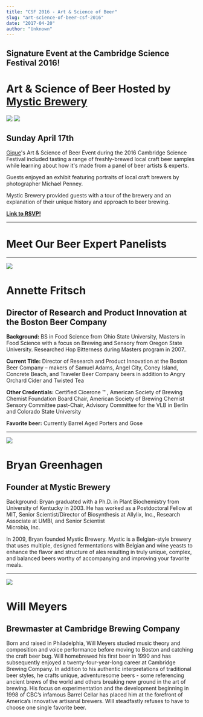```yaml
---
title: "CSF 2016 - Art & Science of Beer"
slug: "art-science-of-beer-csf-2016"
date: "2017-04-20"
author: "Unknown"
---
```


## Signature Event at the Cambridge Science Festival 2016!

# **Art & Science of Beer Hosted by [Mystic Brewery](http://www.mystic-brewery.com/)**

[![](https://images.squarespace-cdn.com/content/v1/525f99bee4b09c141b6f8b0c/1487800513452-GOZ41BJT0OAKV7B7A2S4/image-asset.png?format=original)](http://www.mystic-brewery.com/) [![](https://images.squarespace-cdn.com/content/v1/525f99bee4b09c141b6f8b0c/1459885907362-OQEFB10QERAOLAI0RO8B/image-asset.jpeg?format=original)](http://www.cambridgesciencefestival.org/2016Festival/2016ScheduleOfEvents.aspx?day=3)

## Sunday April 17th

[Gique](http://www.gique.me/)'s Art & Science of Beer Event during the 2016 Cambridge Science Festival included tasting a range of freshly-brewed local craft beer samples while learning about how it's made from a panel of beer artists & experts.

Guests enjoyed an exhibit featuring portraits of local craft brewers by photographer Michael Penney.

Mystic Brewery provided guests with a tour of the brewery and an explanation of their unique history and approach to beer brewing.

[**Link to RSVP!**](https://www.eventbrite.com/e/the-art-science-of-beer-tickets-21245619219)

* * *

# Meet Our Beer Expert Panelists

* * *

![](https://images.squarespace-cdn.com/content/v1/525f99bee4b09c141b6f8b0c/1459886128855-IJ0HS3D3SM1FJVY9CCHI/image-asset.jpeg?format=original)

# Annette Fritsch

## Director of Research and Product Innovation at the Boston Beer Company

**Background:** BS in Food Science from Ohio State University, Masters in Food Science with a focus on Brewing and Sensory from Oregon State University. Researched Hop Bitterness during Masters program in 2007..

**Current Title:** Director of Research and Product Innovation at the Boston Beer Company – makers of Samuel Adams, Angel City, Coney Island, Concrete Beach, and Traveler Beer Company beers in addition to Angry Orchard Cider and Twisted Tea

**Other Credentials:** Certified Cicerone ™ , American Society of Brewing Chemist Foundation Board Chair, American Society of Brewing Chemist Sensory Committee past-Chair, Advisory Committee for the VLB in Berlin and Colorado State University

**Favorite beer:** Currently Barrel Aged Porters and Gose

* * *

![](https://images.squarespace-cdn.com/content/v1/525f99bee4b09c141b6f8b0c/1459886148917-OE9AAT51FYVINE5S5LLC/image-asset.jpeg?format=original)

# **Bryan Greenhagen**

## Founder at Mystic Brewery

Background: Bryan graduated with a Ph.D. in Plant Biochemistry from University of Kentucky in 2003. He has worked as a Postdoctoral Fellow at MIT, Senior Scientist/Director of Biosynthesis at Allylix, Inc., Research Associate at UMBI, and Senior Scientist  
Microbia, Inc.

In 2009, Bryan founded Mystic Brewery. Mystic is a Belgian-style brewery that uses multiple, designed fermentations with Belgian and wine yeasts to enhance the flavor and structure of ales resulting in truly unique, complex, and balanced beers worthy of accompanying and improving your favorite meals.

* * *

![](https://images.squarespace-cdn.com/content/v1/525f99bee4b09c141b6f8b0c/1459886099689-SDP4JGMEPBWUPOSU9AOZ/image-asset.jpeg?format=original)

# Will Meyers

## Brewmaster at Cambridge Brewing Company

Born and raised in Philadelphia, Will Meyers studied music theory and composition and voice performance before moving to Boston and catching the craft beer bug. Will homebrewed his first beer in 1990 and has subsequently enjoyed a twenty-four-year-long career at Cambridge Brewing Company. In addition to his authentic interpretations of traditional beer styles, he crafts unique, adventuresome beers - some referencing ancient brews of the world and others breaking new ground in the art of brewing. His focus on experimentation and the development beginning in 1998 of CBC’s infamous Barrel Cellar has placed him at the forefront of America’s innovative artisanal brewers. Will steadfastly refuses to have to choose one single favorite beer.
